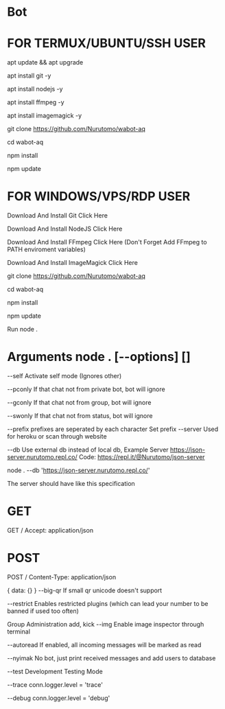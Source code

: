 # Bot

# FOR TERMUX/UBUNTU/SSH USER
apt update && apt upgrade

apt install git -y

apt install nodejs -y

apt install ffmpeg -y

apt install imagemagick -y

git clone https://github.com/Nurutomo/wabot-aq

cd wabot-aq

npm install

npm update

# FOR WINDOWS/VPS/RDP USER
Download And Install Git Click Here

Download And Install NodeJS Click Here

Download And Install FFmpeg Click Here (Don't Forget Add FFmpeg to PATH enviroment variables)

Download And Install ImageMagick Click Here

git clone https://github.com/Nurutomo/wabot-aq

cd wabot-aq

npm install

npm update

Run
node .

# Arguments node . [--options] [<session name>]
--self
Activate self mode (Ignores other)

--pconly
If that chat not from private bot, bot will ignore

--gconly
If that chat not from group, bot will ignore

--swonly
If that chat not from status, bot will ignore

--prefix <prefixes>
prefixes are seperated by each character Set prefix
--server
Used for heroku or scan through website

--db <json-server-url>
Use external db instead of local db, Example Server https://json-server.nurutomo.repl.co/ Code: https://repl.it/@Nurutomo/json-server

node . --db 'https://json-server.nurutomo.repl.co/'

The server should have like this specification

# GET
GET /
Accept: application/json

# POST
POST /
Content-Type: application/json

{
 data: {}
}
--big-qr
If small qr unicode doesn't support

--restrict
Enables restricted plugins (which can lead your number to be banned if used too often)

Group Administration add, kick
--img
Enable image inspector through terminal

--autoread
If enabled, all incoming messages will be marked as read

--nyimak
No bot, just print received messages and add users to database

--test
Development Testing Mode

--trace
conn.logger.level = 'trace'

--debug
conn.logger.level = 'debug'
